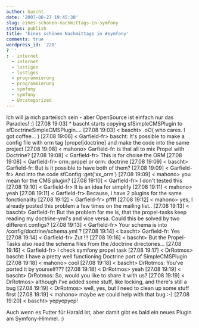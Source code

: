 ```yaml
---
author: bascht
date: '2007-08-27 19:45:38'
slug: eines-schonen-nachmittags-in-symfony
status: publish
title: 'Eines schönen Nachmittags in #symfony'
comments: true
wordpress_id: '228'
? ''
: - internet
  - internet
  - lustiges
  - lustiges
  - programmierung
  - programmierung
  - symfony
  - symfony
  - Uncategorized
---
```


Ich will ja nich parteiisch sein - aber OpenSource ist einfach nur
das Paradies! :)
    [27.08 19:03] * bascht starts copying sfSimpleCMSPlugin to sfDoctrineSimpleCMSPlugin....
    [27.08 19:03] < bascht> .oO( who cares. I got coffee... )
    [27.08 19:06] < Garfield-fr> bascht: It's possible to make a config file with orm tag [propel|doctrine] and make the code into the same project
    [27.08 19:08] < mahono> Garfield-fr: is that all to mix Propel with Doctrine?
    [27.08 19:08] < Garfield-fr> This is for choise the ORM
    [27.08 19:08] < Garfield-fr> orm: propel or orm: doctrine
    [27.08 19:09] < bascht> Garfield-fr: But is it possible to have both of them?
    [27.08 19:09] < Garfield-fr> And into the code sfConfig::get('xx_orm')
    [27.08 19:09] < mahono> you mean for the CMS plugin?
    [27.08 19:10] < Garfield-fr> I don't tested this
    [27.08 19:10] < Garfield-fr> It is an idea for simplify
    [27.08 19:11] < mahono> yeah
    [27.08 19:11] < Garfield-fr> Because, i have 2 plugins for the same fonctionality
    [27.08 19:12] < Garfield-fr> pffff
    [27.08 19:12] < mahono> yes, I already posted this problem a few times on the mailing list..
    [27.08 19:13] < bascht> Garfield-fr: But the problem for me is, that the propel-tasks keep reading my doctrine-yml's and vice versa. Could this be solved by two
    different configs?
    [27.08 19:13] < Garfield-fr> Your schema is into /config/doctrine/schema.yml ?
    [27.08 19:14] < bascht> Garfield-fr: Yes
    [27.08 19:14] < Garfield-fr> Zut !!!
    [27.08 19:16] < bascht> But the Propel-Tasks also read the schema files from the /doctrine directories...
    [27.08 19:16] < Garfield-fr> I check symfony propel task
    [27.08 19:17] < DrRotmos> bascht: I have a pretty well functioning Doctrine port of SimpleCMSPlugin
    [27.08 19:18] < mahono> cool
    [27.08 19:18] < bascht> DrRotmos: You've ported it by yourself???
    [27.08 19:18] < DrRotmos> yeah
    [27.08 19:19] < bascht> DrRotmos: So, would you like to share it with us?
    [27.08 19:19] < DrRotmos> although I've added some stuff, like locking, and there's still a bug
    [27.08 19:19] < DrRotmos> well, yes, but I need to clean up some stuff first
    [27.08 19:19] < mahono> maybe we could help with that bug :-)
    [27.08 19:20] < bascht> yepyepyep!

Auch wenn es Futter für Harald ist, aber damit gibt es bald ein
neues Plugin am Symfony-Himmel. :)


